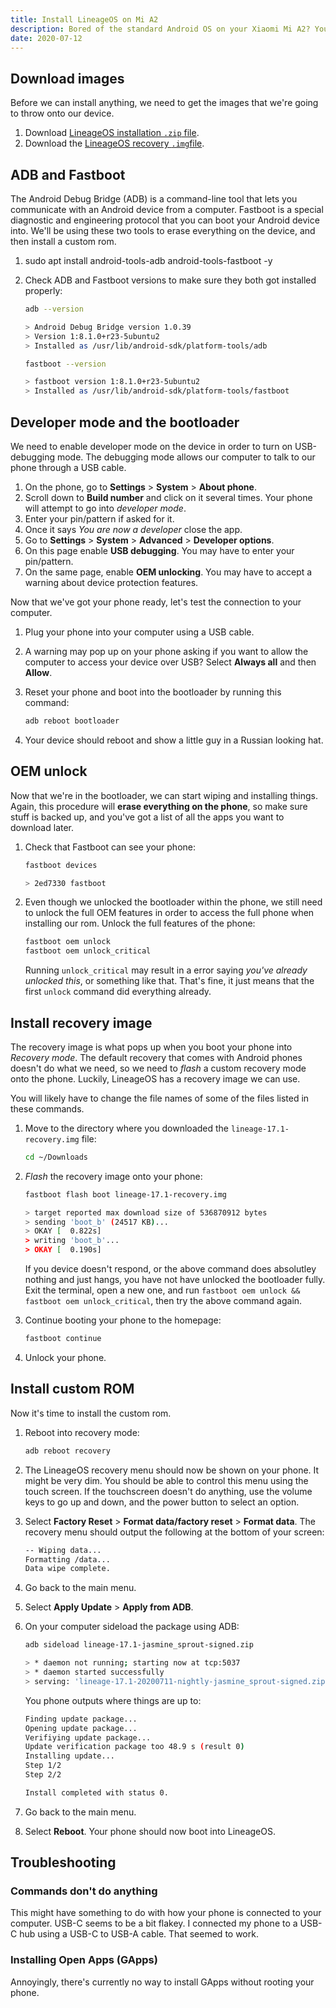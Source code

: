 ```yaml
---
title: Install LineageOS on Mi A2
description: Bored of the standard Android OS on your Xiaomi Mi A2? You might be interested in installing LineageOS, a free and open-source operating system for various devices based on the Android mobile platform. I created this post partly as a guide, and partly as a reminder for when I need to do this again in three months.
date: 2020-07-12
---
```


## Download images

Before we can install anything, we need to get the images that we're going to throw onto our device.

1. Download [LineageOS installation `.zip` file](https://download.lineageos.org/jasmine_sprout).
1. Download the [LineageOS recovery `.img`file](https://download.lineageos.org/jasmine_sprout).

## ADB and Fastboot

The Android Debug Bridge (ADB) is a command-line tool that lets you communicate with an Android device from a computer. Fastboot is a special diagnostic and engineering protocol that you can boot your Android device into. We'll be using these two tools to erase everything on the device, and then install a custom rom.

1. sudo apt install android-tools-adb android-tools-fastboot -y
1. Check ADB and Fastboot versions to make sure they both got installed properly:

	```bash
	adb --version

	> Android Debug Bridge version 1.0.39
	> Version 1:8.1.0+r23-5ubuntu2
	> Installed as /usr/lib/android-sdk/platform-tools/adb

	fastboot --version

	> fastboot version 1:8.1.0+r23-5ubuntu2
	> Installed as /usr/lib/android-sdk/platform-tools/fastboot
	```

## Developer mode and the bootloader

We need to enable developer mode on the device in order to turn on USB-debugging mode. The debugging mode allows our computer to talk to our phone through a USB cable.

1. On the phone, go to **Settings** > **System** > **About phone**.
1. Scroll down to **Build number** and click on it several times. Your phone will attempt to go into _developer mode_.
1. Enter your pin/pattern if asked for it.
1. Once it says _You are now a developer_ close the app.
1. Go to **Settings** > **System** > **Advanced** > **Developer options**.
1. On this page enable **USB debugging**. You may have to enter your pin/pattern.
1. On the same page, enable **OEM unlocking**. You may have to accept a warning about device protection features.

Now that we've got your phone ready, let's test the connection to your computer.

1. Plug your phone into your computer using a USB cable.
1. A warning may pop up on your phone asking if you want to allow the computer to access your device over USB? Select **Always all** and then **Allow**.
1. Reset your phone and boot into the bootloader by running this command:

	```bash
	adb reboot bootloader
	```

1. Your device should reboot and show a little guy in a Russian looking hat.

## OEM unlock 

Now that we're in the bootloader, we can start wiping and installing things. Again, this procedure will **erase everything on the phone**, so make sure stuff is backed up, and you've got a list of all the apps you want to download later.

1. Check that Fastboot can see your phone:

	```bash
	fastboot devices

	> 2ed7330 fastboot
	``` 
1. Even though we unlocked the bootloader within the phone, we still need to unlock the full OEM features in order to access the full phone when installing our rom. Unlock the full features of the phone:

	```bash
	fastboot oem unlock
	fastboot oem unlock_critical
	```

    Running `unlock_critical` may result in a error saying _you've already unlocked this_, or something like that. That's fine, it just means that the first `unlock` command did everything already.

## Install recovery image

The recovery image is what pops up when you boot your phone into _Recovery mode_. The default recovery that comes with Android phones doesn't do what we need, so we need to _flash_ a custom recovery mode onto the phone. Luckily, LineageOS has a recovery image we can use.

You will likely have to change the file names of some of the files listed in these commands.

1. Move to the directory where you downloaded the `lineage-17.1-recovery.img` file:

	```bash
	cd ~/Downloads
	```

1. _Flash_ the recovery image onto your phone:

	```bash
	fastboot flash boot lineage-17.1-recovery.img
	
	> target reported max download size of 536870912 bytes
	> sending 'boot_b' (24517 KB)...
	> OKAY [  0.822s]
	> writing 'boot_b'...
	> OKAY [  0.190s]
	``` 

	If you device doesn't respond, or the above command does absolutley nothing and just hangs, you have not have unlocked the bootloader fully. Exit the terminal, open a new one, and run `fastboot oem unlock && fastboot oem unlock_critical`, then try the above command again.

1. Continue booting your phone to the homepage: 

	```bash
	fastboot continue
	```

1. Unlock your phone.

## Install custom ROM

Now it's time to install the custom rom.

1. Reboot into recovery mode:

	```bash
	adb reboot recovery
	```

1. The LineageOS recovery menu should now be shown on your phone. It might be very dim. You should be able to control this menu using the touch screen. If the touchscreen doesn't do anything, use the volume keys to go up and down, and the power button to select an option.
1. Select **Factory Reset** > **Format data/factory reset** > **Format data**. The recovery menu should output the following at the bottom of your screen:

	```bash
	-- Wiping data...
	Formatting /data...
	Data wipe complete.
	```
1. Go back to the main menu. 
1. Select **Apply Update** > **Apply from ADB**.
1. On your computer sideload the package using ADB:

	```bash
	adb sideload lineage-17.1-jasmine_sprout-signed.zip

    > * daemon not running; starting now at tcp:5037
    > * daemon started successfully
    > serving: 'lineage-17.1-20200711-nightly-jasmine_sprout-signed.zip'  (~47%) 
	```

    You phone outputs where things are up to:

    ```bash
    Finding update package...
    Opening update package...
    Verifiying update package...
    Update verification package too 48.9 s (result 0)
    Installing update...
    Step 1/2
    Step 2/2

    Install completed with status 0.
    ```

1. Go back to the main menu.
1. Select **Reboot**. Your phone should now boot into LineageOS.

## Troubleshooting

### Commands don't do anything

This might have something to do with how your phone is connected to your computer. USB-C seems to be a bit flakey. I connected my phone to a USB-C hub using a USB-C to USB-A cable. That seemed to work.

### Installing Open Apps (GApps)

Annoyingly, there's currently no way to install GApps without rooting your phone.
